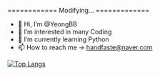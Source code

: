 ============  Modifying...  =============


- 👋 Hi, I’m @YeongBB
- 👀 I’m interested in many Coding
- 🌱 I’m currently learning Python
- 📫 How to reach me  ->  handfaste@naver.com 

<!---
YeongBB/YeongBB is a ✨ special ✨ repository because its `README.md` (this file) appears on your GitHub profile.
You can click the Preview link to take a look at your changes.
--->

[![Top Langs](https://github-readme-stats.vercel.app/api/top-langs/?username=YeongBB&hide=Python)](https://github.com/YeongBB/github-readme-stats)

